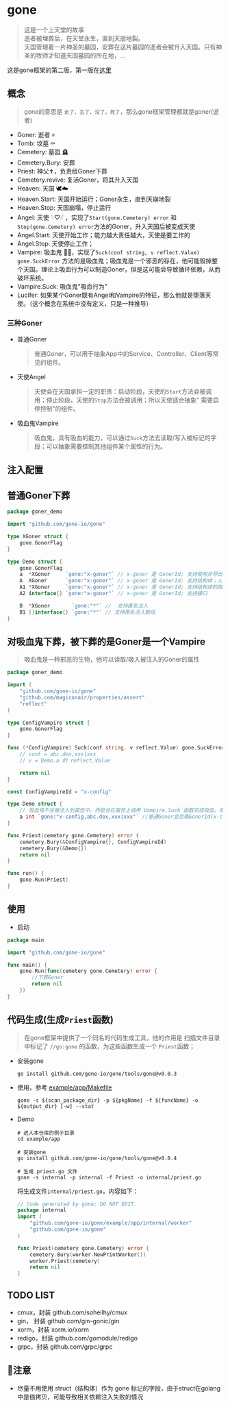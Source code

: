 # gone

> 这是一个上天堂的故事  
> 逝者被埋葬后，在天堂永生，直到天崩地裂。  
> 天国管理着一片神圣的墓园，安葬在这片墓园的逝者会被升入天国。只有神圣的牧师才知道天国墓园的所在地，...

这是gone框架的第二版，第一版在[这里](https://gitlab.openviewtech.com/gone/gone#gone)

## 概念

> gone的意思是 `走了，去了，没了，死了`，那么gone框架管理都就是goner(逝者)

- Goner: 逝者 💀
- Tomb: 坟墓 ⚰️
- Cemetery: 墓园 🪦
- Cemetery.Bury:  安葬
- Priest: 神父✝️，负责给Goner下葬
- Cemetery.revive: 复活Goner，将其升入天国
- Heaven: 天国 🕊☁️
- Heaven.Start: 天国开始运行；Goner永生，直到天崩地裂
- Heaven.Stop:  天国崩塌，停止运行
- Angel: 天使 𓆩♡𓆪 ，实现了`Start(gone.Cemetery) error` 和 `Stop(gone.Cemetery) error`方法的Goner，升入天国后被变成天使
- Angel.Start: 天使开始工作；能力越大责任越大，天使是要工作的
- Angel.Stop: 天使停止工作；
- Vampire: 吸血鬼 🧛🏻‍，实现了`Suck(conf string, v reflect.Value) gone.SuckError`
  方法的是吸血鬼；吸血鬼是一个邪恶的存在，他可能毁掉整个天国。理论上吸血行为可以制造Goner，但是这可能会导致循环依赖，从而破坏系统。
- Vampire.Suck: 吸血鬼"吸血行为"
- Lucifer: 如果某个Goner既有Angel和Vampire的特征，那么他就是堕落天使。（这个概念在系统中没有定义，只是一种推导）

### 三种Goner

- 普通Goner
  > 普通Goner，可以用于抽象App中的Service、Controller、Client等常见的组件。
- 天使Angel
  > 天使会在天国承担一定的职责：启动阶段，天使的`Start`方法会被调用；停止阶段，天使的`Stop`方法会被调用；所以天使适合抽象"
  需要启停控制"的组件。
- 吸血鬼Vampire
  > 吸血鬼，具有吸血的能力，可以通过`Suck`方法去读取/写入被标记的字段；可以抽象需要控制其他组件某个属性的行为。

## 注入配置

## 普通Goner下葬

```go
package goner_demo

import "github.com/gone-io/gone"

type XGoner struct {
	gone.GonerFlag
}

type Demo struct {
	gone.GonerFlag
	a  *XGoner     `gone:"x-goner"` // x-goner 是 GonerId; 支持使用非导出属性
	A  XGoner      `gone:"x-goner"` // x-goner 是 GonerId; 支持结构体；⚠️尽量不要这样使用，由于结构体是值拷贝，会导致不能深度复制的问题
	A1 *XGoner     `gone:"x-goner"` // x-goner 是 GonerId; 支持结构体的指针
	A2 interface{} `gone:"x-goner"` // x-goner 是 GonerId; 支持接口

	B  *XGoner       `gone:"*"` //  支持匿名注入
	B1 []interface{} `gone:"*"` // 支持匿名注入数组
}
```

## 对吸血鬼下葬，被下葬的是Goner是一个Vampire

> 吸血鬼是一种邪恶的生物，他可以读取/吸入被注入的Goner的属性

```go
package goner_demo

import (
	"github.com/gone-io/gone"
	"github.com/magiconair/properties/assert"
	"reflect"
)

type ConfigVampire struct {
	gone.GonerFlag
}

func (*ConfigVampire) Suck(conf string, v reflect.Value) gone.SuckError {
	// conf = abc.dex,xxx|xxx
	// v = Demo.a 的 reflect.Value

	return nil
}

const ConfigVampireId = "x-config"

type Demo struct {
	// 吸血鬼不会被注入到属性中，而是会在属性上调用`Vampire.Suck`函数完成吸血，吸血鬼可以读取、写入属性的值
	a int `gone:"x-config,abc.dex,xxx|xxx"` //普通Goner会忽略GonerId(x-config)后面的字符串`abc.dex,xxx|xxx`; 而吸血鬼会用来进行"吸血"
}

func Priest(cemetery gone.Cemetery) error {
	cemetery.Bury(&ConfigVampire{}, ConfigVampireId)
	cemetery.Bury(&Demo{})
	return nil
}

func run() {
	gone.Run(Priest)
}
```

## 使用

- 启动

```go
package main

import "github.com/gone-io/gone"

func main() {
	gone.Run(func(cemetery gone.Cemetery) error {
		//下葬Goner
		return nil
	})
}

```

## 代码生成(生成`Priest`函数)

> 在gone框架中提供了一个同名的代码生成工具，他的作用是 扫描文件目录中标记了 `//go:gone`
> 的函数，为这些函数生成一个 `Priest`函数；

- 安装gone
    ```shell 
    go install github.com/gone-io/gone/tools/gone@v0.0.3
    ```
- 使用，参考 [example/app/Makefile](example/app/Makefile)
    ```shell
    gone -s ${scan_package_dir} -p ${pkgName} -f ${funcName} -o ${output_dir} [-w] --stat
    ```
- Demo
    ```shell
    # 进入本仓库的例子目录 
    cd example/app
    
    # 安装gone
    go install github.com/gone-io/gone/tools/gone@v0.0.4
    
    # 生成 priest.go 文件
    gone -s internal -p internal -f Priest -o internal/priest.go
    ```
  将生成文件`internal/priest.go`，内容如下：
    ```go
    // Code generated by gone; DO NOT EDIT.
    package internal
    import (
        "github.com/gone-io/gone/example/app/internal/worker"
        "github.com/gone-io/gone"
    )
    
    func Priest(cemetery gone.Cemetery) error {
        cemetery.Bury(worker.NewPrintWorker())
        worker.Priest(cemetery)
        return nil
    }
    ```

## TODO LIST

- cmux，封装 github.com/soheilhy/cmux
- gin， 封装 github.com/gin-gonic/gin
- xorm，封装 xorm.io/xorm
- redigo，封装 github.com/gomodule/redigo
- grpc，封装 github.com/grpc/grpc

## 📢注意

- 尽量不用使用 struct（结构体）作为 gone 标记的字段，由于struct在golang中是值拷贝，可能导致相关依赖注入失败的情况